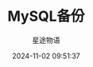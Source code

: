 ---
title: MySQL备份
date: 2024-11-02 09:51:37
permalink: /pages/mysql8/
categories:
  - 运维
  - MySQL
tags:
  - MySQL
author: 星途物语
---